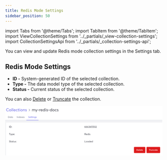 ```yaml
---
title: Redis Mode Settings
sidebar_position: 50
---
```


import Tabs from '@theme/Tabs';
import TabItem from '@theme/TabItem';
import ViewCollectionSettings from '../_partials/_view-collection-settings';
import CollectionSettingsApi from '../_partials/_collection-settings-api';

You can view and update Redis mode collection settings in the Settings tab.

<ViewCollectionSettings />

## Redis Mode Settings

- **ID -** System-generated ID of the selected collection.
- **Type -** The data model type of the selected collection.
- **Status -** Current status of the selected collection.

You can also [Delete](../delete-collection) or [Truncate](../truncate-collection) the collection.

![Redis Mode Settings Tab](/img/collections/redis-mode-settings.png)
